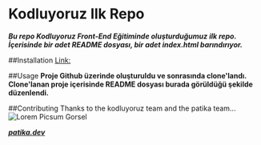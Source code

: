 # Kodluyoruz Ilk Repo
***Bu repo Kodluyoruz Front-End Eğitiminde oluşturduğumuz ilk repo. İçerisinde bir adet README dosyası, bir adet index.html barındırıyor.***

##Installation
[Link:](https://github.com/agitcelik21/kodluyoruzilkrepo.git)

##Usage
**Proje Github üzerinde oluşturuldu ve sonrasında clone'landı. Clone'lanan proje içerisinde README dosyası burada görüldüğü şekilde düzenlendi.**

##Contributing
Thanks to the kodluyoruz team and the patika team...
![Lorem Picsum Gorsel](C:\Users\agitc\Desktop\odevpic)

***[patika.dev](www.patika.dev)***